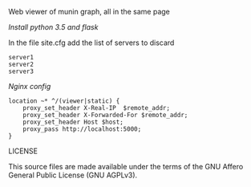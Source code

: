 Web viewer of munin graph, all in the same page

*Install python 3.5 and flask*

In the file site.cfg add the list of servers to discard
```
server1
server2
server3
```

*Nginx config*
```
location ~* ^/(viewer|static) {
	proxy_set_header X-Real-IP  $remote_addr;
	proxy_set_header X-Forwarded-For $remote_addr;
	proxy_set_header Host $host;
	proxy_pass http://localhost:5000;
}
```

LICENSE

This source files are made available under the terms of the GNU Affero General Public License (GNU AGPLv3).
